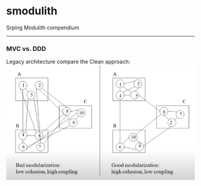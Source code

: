 # smodulith
Srping Modulith compendium

---
### MVC vs. DDD
Legacy architecture compare the Clean approach:
![Screenshot](https://github.com/paguerre3/smodulith/blob/main/img/01-cohesion-vs-coupling.png?raw=true)

